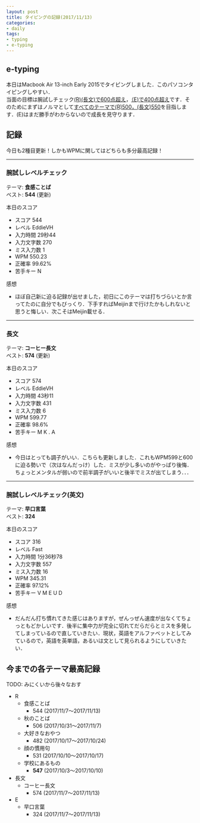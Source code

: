 ```yaml
---
layout: post
title: タイピングの記録(2017/11/13)
categories:
- daily
tags:
- typing
- e-typing
---
```


## e-typing
本日はMacbook Air 13-inch Early 2015でタイピングしました．このパソコンタイピングしやすい．  
当面の目標は腕試しチェック<u>(R)(長文)で600点超え</u>，<u>（E)で400点超え</u>です．そのためにまずはノルマとして<u>すべてのテーマで(R)500，(長文)550</u>を目指します．(E)はまだ勝手がわからないので成長を見守ります．

## 記録
今日も2種目更新！しかもWPMに関してはどちらも多分最高記録！

---
### 腕試しレベルチェック
テーマ: **食感ことば**  
ベスト: **544** (更新)

本日のスコア
- スコア 544
- レベル EddieVH
- 入力時間 29秒44
- 入力文字数 270
- ミス入力数 1
- WPM 550.23
- 正確率 99.62%
- 苦手キー N

感想
- ほぼ自己新に迫る記録が出せました，初日にこのテーマは打ちづらいとか言ってたのに自分でもびっくり．下手すればMeijinまで行けたかもしれないと思うと悔しい．次こそはMeijin載せる．

---
### 長文
テーマ: **コーヒー長文**  
ベスト: **574** (更新)

本日のスコア
- スコア 574
- レベル EddieVH
- 入力時間 43秒11
- 入力文字数 431
- ミス入力数 6
- WPM 599.77
- 正確率 98.6%
- 苦手キー M K . A

感想
- 今日はとっても調子がいい．こちらも更新しました．これもWPM599と600に迫る勢いで（次はなんだっけ）した．ミスが少し多いのがやっぱり後悔．ちょっとメンタルが弱いので前半調子がいいと後半でミスが出てしまう．．．

---
### 腕試しレベルチェック(英文)
テーマ: **早口言葉**  
ベスト: **324**

本日のスコア

- スコア 316
- レベル Fast
- 入力時間 1分36秒78
- 入力文字数 557
- ミス入力数 16
- WPM 345.31
- 正確率 97.12%
- 苦手キー V M E U D  

感想
- だんだん打ち慣れてきた感じはありますが，ぜんっぜん速度が出なくてちょっともどかしいです．後半に集中力が完全に切れてだらだらとミスを多発してしまっているので直していきたい．現状，英語をアルファベットとしてみているので，英語を英単語，あるいは文として見られるようにしていきたい．

## 今までの各テーマ最高記録
TODO: みにくいから後々なおす

- R
  - 食感ことば
    - 544 (2017/11/7～2017/11/13)
  - 秋のことば
    - 506 (2017/10/31～2017/11/7)
  - 大好きなおやつ
    - 482 (2017/10/17～2017/10/24)
  - 顔の慣用句
    - 531 (2017/10/10～2017/10/17)
  - 学校にあるもの
    - **547** (2017/10/3～2017/10/10)
- 長文
  - コーヒー長文
    - 574 (2017/11/7〜2017/11/13)
- E
  - 早口言葉
    - 324 (2017/11/7～2017/11/13)
